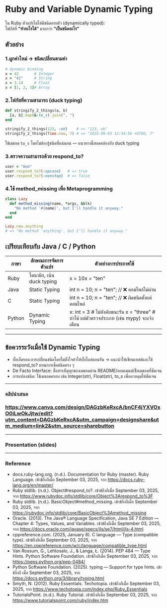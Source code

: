 # Ruby and Variable Dynamic Typing
ใน Ruby ตัวแปรไม่ได้มีชนิดตายตัว (dynamically typed):  
โฟกัสที่ **“ทำอะไรได้”** มากกว่า **“เป็นชนิดอะไร”**
## ตัวอย่าง
### 1.ผูกค่าใหม่ → ชนิดเปลี่ยนตามค่า

```ruby
# dynamic binding
x = 42       # Integer
x = "42"     # String
x = 3.14     # Float
x = [1, 2, 3]# Array
```
### 2.โฟกัสที่ความสามารถ (duck typing)

```ruby
def stringify_2_things(a, b)
  [a, b].map(&:to_s).join(", ")
end

stringify_2_things(123, :ok)    # => "123, ok"
stringify_2_things(Time.now, 7) # => "2025-09-03 12:34:56 +0700, 7"
```
ใช้เมธอด `to_s` โดยไม่ต้องรู้ชนิดที่แน่นอน — แนวทางนี้สอดคล้องกับ duck typing
### 3.ตรวจความสามารถด้วย respond_to?
```ruby
user = "Aom"
user.respond_to?(:upcase)   # => true
user.respond_to?(:nonstop)  # => false
```
### 4.ใช้ method_missing เพื่อ Metaprogramming
```ruby
class Lazy
  def method_missing(name, *args, &blk)
    "No method '#{name}', but I'll handle it anyway."
  end
end

Lazy.new.anything
# => "No method 'anything', but I'll handle it anyway."
```
## เปรียบเทียบกับ Java / C / Python
| ภาษา   | ลักษณะการจัดการตัวแปร                 | ตัวอย่างการประกาศใช้                 |
|--------|------------------------------------|--------------------------------------|
| Ruby   | ไดนามิก, เน้น duck typing           | x = 10x = "ten"|
| Java   | Static Typing    | int n = 10;   n = "ten";  // ❌ คอมไพล์ไม่ผ่าน   |
| C      | Static Typing    | int n = 10;    n = "ten";  // ❌ ผิดชนิดตั้งแต่คอมไพล์  |
| Python | Dynamic Typing   | x: int = 3     # ไม่บังคับขณะรัน  x = "three"  # ทำได้ แต่ตัวตรวจประเภท (เช่น mypy) จะแจ้งเตือน      |
------------
## ข้อควรระวังเมื่อใช้ Dynamic Typing
- บั๊กเล็ดรอด:การเปลี่ยนชนิดโดยไม่ตั้งใจทำให้บั๊กโผล่ตอนรัน → แนะนำให้เขียนเทสต์และใช้ respond_to? แทนการเช็คชนิดตรง ๆ
- De Facto Interface: สื่อสารสัญญาของเมธอดผ่าน README/คอมเมนต์/ชื่อเมธอดที่ชัดเจน
- การแปลงชนิด: ใช้เมธอดครอบ เช่น Integer(str), Float(str), to_s เพื่อควบคุมให้ชัดเจน
-----
### คลิปนำเสนอ
### https://www.canva.com/design/DAGzbKeRxcA/bnCF4jYXVOxO0iLwOkJjtw/edit?utm_content=DAGzbKeRxcA&utm_campaign=designshare&utm_medium=link2&utm_source=sharebutton
-----
### Presentation (slides)
-----
### Reference 
- docs.ruby-lang.org. (n.d.). Documentation for Ruby (master). Ruby Language.
เข้าข้ถึงถึเมื่อ September 03, 2025, จาก https://docs.ruby-lang.org/en/master/
- Ruby stdlib. (n.d.). Object#respond_to?. เข้าข้ถึงถึเมื่อ September 03, 2025, จาก
https://www.rubydoc.info/stdlib/core/Object%3Arespond_to%3F
- Ruby stdlib. (n.d.). BasicObject#method_missing. เข้าข้ถึงถึเมื่อ September 03,
2025, จาก https://rubydoc.info/stdlib/core/BasicObject%3Amethod_missing
- Oracle. (2013). The Java® Language Specification, Java SE 7 Edition —
Chapter 4: Types, Values, and Variables. เข้าข้ถึงถึเมื่อ September 03, 2025, จาก
https://docs.oracle.com/javase/specs/jls/se7/html/jls-4.html
- cppreference.com. (2025, January 8). C language — Type (compatible type).
เข้าข้ถึงถึเมื่อ September 03, 2025, จาก
https://en.cppreference.com/w/c/language/compatible_type.html
- Van Rossum, G., Lehtosalo, J., & Langa, Ł. (2014). PEP 484 — Type Hints.
Python Software Foundation. เข้าข้ถึงถึเมื่อ September 03, 2025, จาก
https://peps.python.org/pep-0484/
- Python Software Foundation. (2025). typing — Support for type hints. เข้าข้ถึงถึ
เมื่อ September 03, 2025, จาก https://docs.python.org/3/library/typing.html
- Smyth, N. (2012). Ruby Essentials. Techotopia. เข้าข้ถึงถึเมื่อ September 03, 2025,
จาก https://www.techotopia.com/index.php/Ruby_Essentials
- TutorialsPoint. (n.d.). Ruby Tutorial. เข้าข้ถึงถึเมื่อ September 03, 2025, จาก
https://www.tutorialspoint.com/ruby/index.htm

